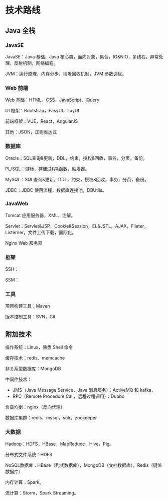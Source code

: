 # 技术路线

## Java 全栈

### JavaSE

JavaSE：Java 基础，Java 核心类，面向对象，集合，IO&NIO，多线程，异常处理，反射机制，网络编程。

JVM：运行原理，内存分步，垃圾回收机制，JVM 参数调优。

### Web 前端

Web 基础：HTML，CSS，JavaScript，jQuery

UI 框架：Bootstrap，EasyUI，LayUI

前端框架：VUE，React，AngularJS

其他：JSON，正则表达式

### 数据库

Oracle：SQL查询&更新，DDL，约束，授权&回收，事务，分页，备份。

PL/SQL：游标，存储过程&函数，触发器。

MySQL：SQL查询&更新，DDL，约束，授权&回收，事务，分页，备份。

JDBC：JDBC 使用流程，数据库连接池，DBUtils。

### JavaWeb

Tomcat 应用服务器，XML，注解。

Servlet：Servlet&JSP，Cookie&Session，EL&JSTL，AJAX，Fileter，Listerner，文件上传下载，国际化。

Nginx Web 服务器

### 框架

SSH：

SSM：

### 工具

项目构建工具：Maven

版本控制工具：SVN，Git



## 附加技术

操作系统：Linux，熟悉 Shell 命令

缓存技术：redis、memcache

非关系型数据库：MongoDB

中间件技术：

- JMS（Java Message Service，Java 消息服务）：ActiveMQ 和 kafka，
- RPC（Remote Procedure Call，远程过程调用）：Dubbo

负载均衡：nginx（反向代理）

数据库集群：redis，mysql，solr，zookeeper

### 大数据

Hadoop：HDFS，HBase，MapReduce，Hive，Pig。

分布式文件系统：HDFS

NoSQL数据库：HBase（列式数据库），MongoDB（文档数据库），Redis（键值数据库）

内存计算：Spark。

流计算：Storm，Spark Streaming。